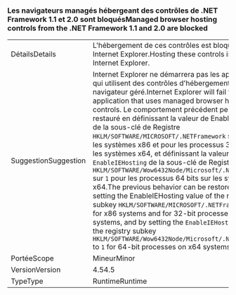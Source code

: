 ### <a name="managed-browser-hosting-controls-from-the-net-framework-11-and-20-are-blocked"></a><span data-ttu-id="65ce8-101">Les navigateurs managés hébergeant des contrôles de .NET Framework 1.1 et 2.0 sont bloqués</span><span class="sxs-lookup"><span data-stu-id="65ce8-101">Managed browser hosting controls from the .NET Framework 1.1 and 2.0 are blocked</span></span>

|   |   |
|---|---|
|<span data-ttu-id="65ce8-102">Détails</span><span class="sxs-lookup"><span data-stu-id="65ce8-102">Details</span></span>|<span data-ttu-id="65ce8-103">L'hébergement de ces contrôles est bloqué dans Internet Explorer.</span><span class="sxs-lookup"><span data-stu-id="65ce8-103">Hosting these controls is blocked in Internet Explorer.</span></span>|
|<span data-ttu-id="65ce8-104">Suggestion</span><span class="sxs-lookup"><span data-stu-id="65ce8-104">Suggestion</span></span>|<span data-ttu-id="65ce8-105">Internet Explorer ne démarrera pas les applications qui utilisent des contrôles d'hébergement de navigateur géré.</span><span class="sxs-lookup"><span data-stu-id="65ce8-105">Internet Explorer will fail to launch an application that uses managed browser hosting controls.</span></span> <span data-ttu-id="65ce8-106">Le comportement précédent peut être restauré en définissant la valeur de EnableIEHosting de la sous-clé de Registre <code>HKLM/SOFTWARE/MICROSOFT/.NETFramework</code> sur <code>1</code> pour les systèmes x86 et pour les processus 32 bits sur les systèmes x64, et définissant la valeur <code>EnableIEHosting</code> de la sous-clé de Registre <code>HKLM/SOFTWARE/Wow6432Node/Microsoft/.NETFramework</code> sur <code>1</code> pour les processus 64 bits sur les systèmes x64.</span><span class="sxs-lookup"><span data-stu-id="65ce8-106">The previous behavior can be restored by setting the EnableIEHosting value of the registry subkey <code>HKLM/SOFTWARE/MICROSOFT/.NETFramework</code> to <code>1</code> for x86 systems and for 32-bit processes on x64 systems, and by setting the <code>EnableIEHosting</code> value of the registry subkey <code>HKLM/SOFTWARE/Wow6432Node/Microsoft/.NETFramework</code> to <code>1</code> for 64-bit processes on x64 systems.</span></span>|
|<span data-ttu-id="65ce8-107">Portée</span><span class="sxs-lookup"><span data-stu-id="65ce8-107">Scope</span></span>|<span data-ttu-id="65ce8-108">Mineur</span><span class="sxs-lookup"><span data-stu-id="65ce8-108">Minor</span></span>|
|<span data-ttu-id="65ce8-109">Version</span><span class="sxs-lookup"><span data-stu-id="65ce8-109">Version</span></span>|<span data-ttu-id="65ce8-110">4.5</span><span class="sxs-lookup"><span data-stu-id="65ce8-110">4.5</span></span>|
|<span data-ttu-id="65ce8-111">Type</span><span class="sxs-lookup"><span data-stu-id="65ce8-111">Type</span></span>|<span data-ttu-id="65ce8-112">Runtime</span><span class="sxs-lookup"><span data-stu-id="65ce8-112">Runtime</span></span>|

